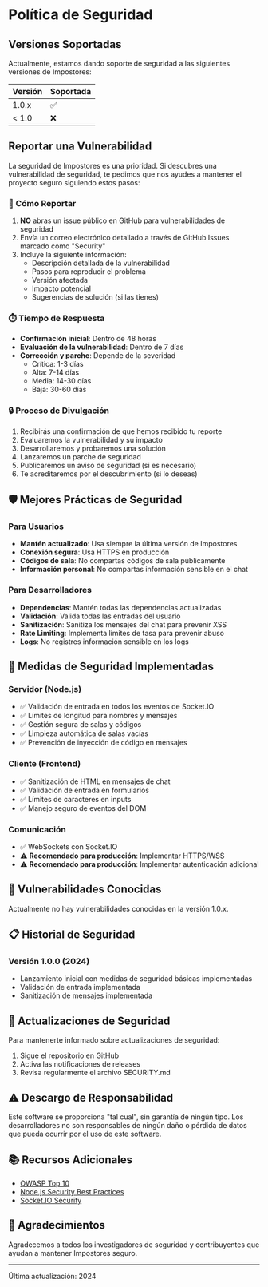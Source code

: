 # Política de Seguridad

## Versiones Soportadas

Actualmente, estamos dando soporte de seguridad a las siguientes versiones de Impostores:

| Versión | Soportada          |
| ------- | ------------------ |
| 1.0.x   | :white_check_mark: |
| < 1.0   | :x:                |

## Reportar una Vulnerabilidad

La seguridad de Impostores es una prioridad. Si descubres una vulnerabilidad de seguridad, te pedimos que nos ayudes a mantener el proyecto seguro siguiendo estos pasos:

### 📧 Cómo Reportar

1. **NO** abras un issue público en GitHub para vulnerabilidades de seguridad
2. Envía un correo electrónico detallado a través de GitHub Issues marcado como "Security"
3. Incluye la siguiente información:
   - Descripción detallada de la vulnerabilidad
   - Pasos para reproducir el problema
   - Versión afectada
   - Impacto potencial
   - Sugerencias de solución (si las tienes)

### ⏱️ Tiempo de Respuesta

- **Confirmación inicial**: Dentro de 48 horas
- **Evaluación de la vulnerabilidad**: Dentro de 7 días
- **Corrección y parche**: Depende de la severidad
  - Crítica: 1-3 días
  - Alta: 7-14 días
  - Media: 14-30 días
  - Baja: 30-60 días

### 🔒 Proceso de Divulgación

1. Recibirás una confirmación de que hemos recibido tu reporte
2. Evaluaremos la vulnerabilidad y su impacto
3. Desarrollaremos y probaremos una solución
4. Lanzaremos un parche de seguridad
5. Publicaremos un aviso de seguridad (si es necesario)
6. Te acreditaremos por el descubrimiento (si lo deseas)

## 🛡️ Mejores Prácticas de Seguridad

### Para Usuarios

- **Mantén actualizado**: Usa siempre la última versión de Impostores
- **Conexión segura**: Usa HTTPS en producción
- **Códigos de sala**: No compartas códigos de sala públicamente
- **Información personal**: No compartas información sensible en el chat

### Para Desarrolladores

- **Dependencias**: Mantén todas las dependencias actualizadas
- **Validación**: Valida todas las entradas del usuario
- **Sanitización**: Sanitiza los mensajes del chat para prevenir XSS
- **Rate Limiting**: Implementa límites de tasa para prevenir abuso
- **Logs**: No registres información sensible en los logs

## 🔐 Medidas de Seguridad Implementadas

### Servidor (Node.js)

- ✅ Validación de entrada en todos los eventos de Socket.IO
- ✅ Límites de longitud para nombres y mensajes
- ✅ Gestión segura de salas y códigos
- ✅ Limpieza automática de salas vacías
- ✅ Prevención de inyección de código en mensajes

### Cliente (Frontend)

- ✅ Sanitización de HTML en mensajes de chat
- ✅ Validación de entrada en formularios
- ✅ Límites de caracteres en inputs
- ✅ Manejo seguro de eventos del DOM

### Comunicación

- ✅ WebSockets con Socket.IO
- ⚠️ **Recomendado para producción**: Implementar HTTPS/WSS
- ⚠️ **Recomendado para producción**: Implementar autenticación adicional

## 🚨 Vulnerabilidades Conocidas

Actualmente no hay vulnerabilidades conocidas en la versión 1.0.x.

## 📋 Historial de Seguridad

### Versión 1.0.0 (2024)
- Lanzamiento inicial con medidas de seguridad básicas implementadas
- Validación de entrada implementada
- Sanitización de mensajes implementada

## 🔄 Actualizaciones de Seguridad

Para mantenerte informado sobre actualizaciones de seguridad:

1. Sigue el repositorio en GitHub
2. Activa las notificaciones de releases
3. Revisa regularmente el archivo SECURITY.md

## ⚠️ Descargo de Responsabilidad

Este software se proporciona "tal cual", sin garantía de ningún tipo. Los desarrolladores no son responsables de ningún daño o pérdida de datos que pueda ocurrir por el uso de este software.

## 📚 Recursos Adicionales

- [OWASP Top 10](https://owasp.org/www-project-top-ten/)
- [Node.js Security Best Practices](https://nodejs.org/en/docs/guides/security/)
- [Socket.IO Security](https://socket.io/docs/v4/security/)

## 🙏 Agradecimientos

Agradecemos a todos los investigadores de seguridad y contribuyentes que ayudan a mantener Impostores seguro.

---

Última actualización: 2024